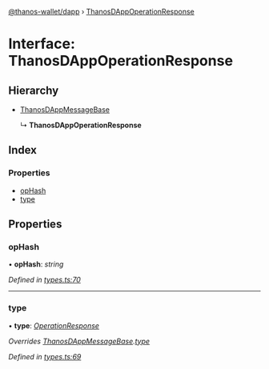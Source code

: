 [@thanos-wallet/dapp](../README.md) › [ThanosDAppOperationResponse](thanosdappoperationresponse.md)

# Interface: ThanosDAppOperationResponse

## Hierarchy

* [ThanosDAppMessageBase](thanosdappmessagebase.md)

  ↳ **ThanosDAppOperationResponse**

## Index

### Properties

* [opHash](thanosdappoperationresponse.md#ophash)
* [type](thanosdappoperationresponse.md#type)

## Properties

###  opHash

• **opHash**: *string*

*Defined in [types.ts:70](https://github.com/madfish-solutions/thanoswallet-dapp/blob/f20b824/src/types.ts#L70)*

___

###  type

• **type**: *[OperationResponse](../enums/thanosdappmessagetype.md#operationresponse)*

*Overrides [ThanosDAppMessageBase](thanosdappmessagebase.md).[type](thanosdappmessagebase.md#type)*

*Defined in [types.ts:69](https://github.com/madfish-solutions/thanoswallet-dapp/blob/f20b824/src/types.ts#L69)*
